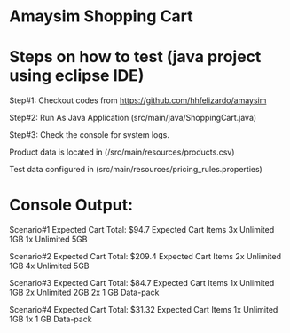 # Amaysim Shopping Cart
# Steps on how to test (java project using eclipse IDE)
Step#1: Checkout codes from https://github.com/hhfelizardo/amaysim

Step#2: Run As Java Application (src/main/java/ShoppingCart.java)

Step#3: Check the console for system logs.

Product data is located in (/src/main/resources/products.csv)

Test data configured in (src/main/resources/pricing_rules.properties)

# Console Output:
Scenario#1
Expected Cart Total: $94.7
Expected Cart Items
3x Unlimited 1GB
1x Unlimited 5GB

Scenario#2
Expected Cart Total: $209.4
Expected Cart Items
2x Unlimited 1GB
4x Unlimited 5GB

Scenario#3
Expected Cart Total: $84.7
Expected Cart Items
1x Unlimited 1GB
2x Unlimited 2GB
2x 1 GB Data-pack

Scenario#4
Expected Cart Total: $31.32
Expected Cart Items
1x Unlimited 1GB
1x 1 GB Data-pack
